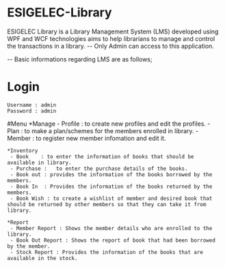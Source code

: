 # ESIGELEC-Library

ESIGELEC Library is a Library Management System (LMS) developed using WPF and WCF technologies aims to help librarians to manage and control the transactions in a library.
-- Only Admin can access to this application. 

-- Basic informations regarding LMS are as follows;
	
# Login
	Username : admin
	Password : admin

#Menu
	*Manage
	 - Profile : to create new profiles and edit the profiles.
	 - Plan    : to make a plan/schemes for the members enrolled in library.
	 - Member  : to register new member infomation and edit it.
	
	*Inventory
	 - Book    : to enter the information of books that should be available in library.
	 - Purchase :	to enter the purchase details of the books.
	 - Book out : provides the information of the books borrowed by the members.
	 - Book In  : Provides the information of the books returned by the members.
	 - Book Wish : to create a wishlist of member and desired book that should be returned by other members so that they can take it from library.

	*Report
	 - Member Report : Shows the member details who are enrolled to the library.
	 - Book Out Report : Shows the report of book that had been borrowed by the member.
	 - Stock Report : Provides the information of the books that are available in the stock.

